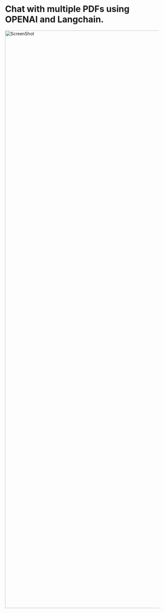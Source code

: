# Chat with multiple PDFs using OPENAI and Langchain.

<img width="1885" alt="ScreenShot" src="https://github.com/RATHOD-SHUBHAM/GenAi/assets/58945964/b627121f-5fb5-46c3-b03f-1dc0a53819ec">
